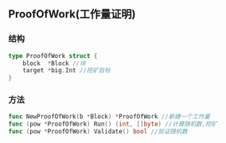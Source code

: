 ## ProofOfWork(工作量证明)

### 结构

```go
type ProofOfWork struct {
	block  *Block //块
	target *big.Int //挖矿目标
}
```

### 方法

```go
func NewProofOfWork(b *Block) *ProofOfWork //新建一个工作量
func (pow *ProofOfWork) Run() (int, []byte) //计算随机数,挖矿
func (pow *ProofOfWork) Validate() bool //验证随机数

```